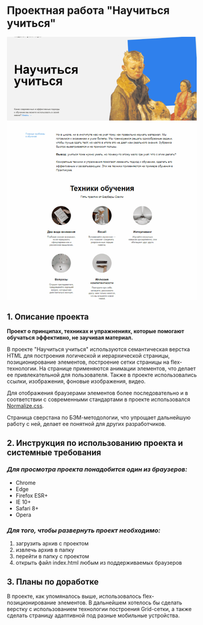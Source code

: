 # Проектная работа "Научиться учиться"
![image](https://github.com/polynceva-es/how-to-learn/blob/main/How%20to%20learn.gif)

## 1. Описание проекта

**Проект о принципах, техниках и упражнениях, которые помогают обучаться эффективно, не заучивая материал.**

В проекте "Научиться учиться" используются семантическая верстка HTML для построения логической и иерархической страницы, позиционирование элементов, построение сетки страницы на flex-технологии. На странице применяются анимации элементов, что делает ее привлекательной для пользователя. Также в проекте использовались ссылки, изображения, фоновые изображения, видео.

Для отображения браузерами элементов более последовательно и в соответствии с современными стандартами в проекте использовался [Normalize.css](https://necolas.github.io/normalize.css/ "Ссылка на источник").

Страница сверстана по БЭМ-методологии, что упрощает дальнейшую работу с ней, делает ее понятной для других разработчиков.

## 2. Инструкция по использованию проекта и системные требования

### *Для просмотра проекта понадобится один из браузеров:*
* Chrome
* Edge
* Firefox ESR+
* IE 10+
* Safari 8+
* Opera

### *Для того, чтобы развернуть проект необходимо:*
1. загрузить архив с проектом
2. извлечь архив в папку
3. перейти в папку с проектом
4. открыть файл index.html любым из поддерживаемых браузеров

## 3. Планы по доработке

В проекте, как упомяналось выше, использовалось flex-позиционирование элементов. В дальнейшем хотелось бы сделать верстку с использованием технологии построения Grid-сетки, а также сделать страницу адаптивной под разные мобильные устройства.

